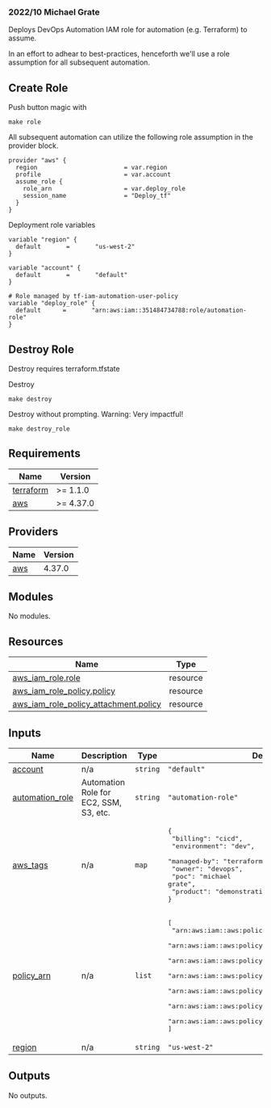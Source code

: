 ### 2022/10 Michael Grate

Deploys DevOps Automation IAM role for automation (e.g. Terraform) to assume. 

In an effort to adhear to best-practices, henceforth we'll use a role assumption for all subsequent automation.


## Create Role
Push button magic with
```
make role
```

All subsequent automation can utilize the following role assumption in the provider block.
```
provider "aws" {
  region                        = var.region
  profile                       = var.account
  assume_role {
    role_arn                    = var.deploy_role
    session_name                = "Deploy_tf"
  }
}
```

Deployment role variables
```
variable "region" {
  default       =       "us-west-2"
}

variable "account" {
  default       =       "default"
}

# Role managed by tf-iam-automation-user-policy 
variable "deploy_role" {
  default      =       "arn:aws:iam::351484734788:role/automation-role"
}
```


## Destroy Role 
Destroy requires terraform.tfstate

Destroy
```
make destroy
```

Destroy without prompting. Warning: Very impactful!
```
make destroy_role
```

## Requirements

| Name | Version |
|------|---------|
| <a name="requirement_terraform"></a> [terraform](#requirement\_terraform) | >= 1.1.0 |
| <a name="requirement_aws"></a> [aws](#requirement\_aws) | >= 4.37.0 |

## Providers

| Name | Version |
|------|---------|
| <a name="provider_aws"></a> [aws](#provider\_aws) | 4.37.0 |

## Modules

No modules.

## Resources

| Name | Type |
|------|------|
| [aws_iam_role.role](https://registry.terraform.io/providers/hashicorp/aws/latest/docs/resources/iam_role) | resource |
| [aws_iam_role_policy.policy](https://registry.terraform.io/providers/hashicorp/aws/latest/docs/resources/iam_role_policy) | resource |
| [aws_iam_role_policy_attachment.policy](https://registry.terraform.io/providers/hashicorp/aws/latest/docs/resources/iam_role_policy_attachment) | resource |

## Inputs

| Name | Description | Type | Default | Required |
|------|-------------|------|---------|:--------:|
| <a name="input_account"></a> [account](#input\_account) | n/a | `string` | `"default"` | no |
| <a name="input_automation_role"></a> [automation\_role](#input\_automation\_role) | Automation Role for EC2, SSM, S3, etc. | `string` | `"automation-role"` | no |
| <a name="input_aws_tags"></a> [aws\_tags](#input\_aws\_tags) | n/a | `map` | <pre>{<br>  "billing": "cicd",<br>  "environment": "dev",<br>  "managed-by": "terraform",<br>  "owner": "devops",<br>  "poc": "michael grate",<br>  "product": "demonstration"<br>}</pre> | no |
| <a name="input_policy_arn"></a> [policy\_arn](#input\_policy\_arn) | n/a | `list` | <pre>[<br>  "arn:aws:iam::aws:policy/AmazonEC2FullAccess",<br>  "arn:aws:iam::aws:policy/AmazonVPCFullAccess",<br>  "arn:aws:iam::aws:policy/AmazonSSMFullAccess",<br>  "arn:aws:iam::aws:policy/AmazonS3FullAccess",<br>  "arn:aws:iam::aws:policy/AmazonRDSFullAccess",<br>  "arn:aws:iam::aws:policy/AmazonRoute53FullAccess",<br>  "arn:aws:iam::aws:policy/IAMFullAccess"<br>]</pre> | no |
| <a name="input_region"></a> [region](#input\_region) | n/a | `string` | `"us-west-2"` | no |

## Outputs

No outputs.

